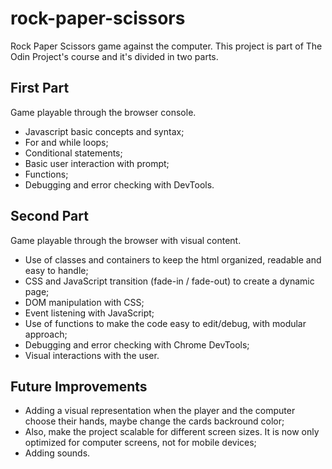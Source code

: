 # rock-paper-scissors

Rock Paper Scissors game against the computer. This project is part of The Odin Project's course and it's divided in two parts.

## First Part

Game playable through the browser console.

- Javascript basic concepts and syntax;
- For and while loops;
- Conditional statements;
- Basic user interaction with prompt;
- Functions;
- Debugging and error checking with DevTools.

## Second Part

Game playable through the browser with visual content.

- Use of classes and containers to keep the html organized, readable and easy to handle;
- CSS and JavaScript transition (fade-in / fade-out) to create a dynamic page;
- DOM manipulation with CSS;
- Event listening with JavaScript;
- Use of functions to make the code easy to edit/debug, with modular approach;
- Debugging and error checking with Chrome DevTools;
- Visual interactions with the user.

## Future Improvements

- Adding a visual representation when the player and the computer choose their hands, maybe change the cards backround color;
- Also, make the project scalable for different screen sizes. It is now only optimized for computer screens, not for mobile devices;
- Adding sounds.
